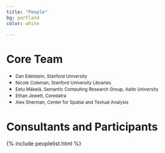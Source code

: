 ```yaml
---
title: "People"
bg: portland
color: white

---
```


# Core Team

* <small>Dan Edelstein, Stanford University</small>
* <small>Nicole Coleman, Stanford University Libraries</small>
* <small>Eetu Mäkelä, Semantic Computing Research Group, Aalto University</small>
* <small>Ethan Jewett, Coredatra</small>
* <small>Alex Sherman, Center for Spatial and Textual Analysis</small>


# Consultants and Participants

{% include peoplelist.html %}
